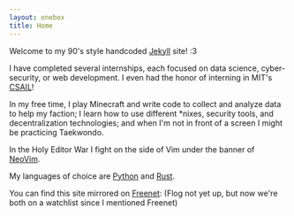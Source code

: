 ```yaml
---
layout: onebox
title: Home
---
```

Welcome to my 90's style handcoded [Jekyll]() site! :3

I have completed several internships, each focused on data science, cyber-security, or web development. I even had the honor of interning in MIT's [CSAIL]()!

In my free time, I play Minecraft and write code to collect and analyze data to help my faction; I learn how to use different *nixes, security tools, and decentralization technologies; and when I'm not in front of a screen I might be practicing Taekwondo.

In the Holy Editor War I fight on the side of Vim under the banner of [NeoVim]().

My languages of choice are [Python]() and [Rust]().

You can find this site mirrored on [Freenet](): (Flog not yet up, but now we're both on a watchlist since I mentioned Freenet)
